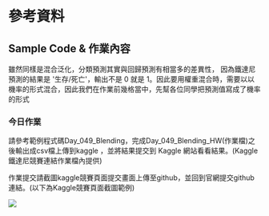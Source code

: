 # 參考資料
## Sample Code & 作業內容
雖然同樣是混合泛化，分類預測其實與回歸預測有相當多的差異性， 因為鐵達尼預測的結果是 '生存/死亡'，輸出不是 0 就是 1。因此要用權重混合時，需要以以機率的形式混合，因此我們在作業前幾格當中，先幫各位同學把預測值寫成了機率的形式

### 今日作業

請參考範例程式碼Day_049_Blending，完成Day_049_Blending_HW(作業檔)之後輸出成csv檔上傳到kaggle ，並將結果提交到 Kaggle 網站看看結果。(Kaggle鐵達尼競賽連結作業檔內提供)

作業提交請截圖kaggle競賽頁面提交畫面上傳至github，並回到官網提交github連結。(以下為Kaggle競賽頁面截圖範例)

![](https://ai100-fileentity.cupoy.com/3rd/homework/D49/1569468367829/large)
